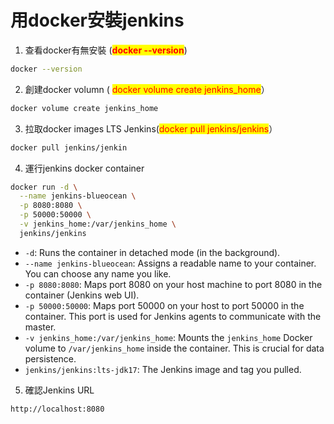 # 用docker安裝jenkins

1. 查看docker有無安裝  (<mark style="color:red;">**docker --version**</mark>)

```bash
docker --version
```

2. 創建docker volumn ( <mark style="color:red;">docker volume create jenkins\_home</mark>）

```bash
docker volume create jenkins_home
```

3. 拉取docker images  LTS Jenkins(<mark style="color:red;">docker pull jenkins/jenkins</mark>）

```bash
docker pull jenkins/jenkin
```

4. 運行jenkins docker container

```bash
docker run -d \
  --name jenkins-blueocean \
  -p 8080:8080 \
  -p 50000:50000 \
  -v jenkins_home:/var/jenkins_home \
  jenkins/jenkins
```

* `-d`: Runs the container in detached mode (in the background).
* `--name jenkins-blueocean`: Assigns a readable name to your container. You can choose any name you like.
* `-p 8080:8080`: Maps port 8080 on your host machine to port 8080 in the container (Jenkins web UI).
* `-p 50000:50000`: Maps port 50000 on your host to port 50000 in the container. This port is used for Jenkins agents to communicate with the master.
* `-v jenkins_home:/var/jenkins_home`: Mounts the `jenkins_home` Docker volume to `/var/jenkins_home` inside the container. This is crucial for data persistence.
* `jenkins/jenkins:lts-jdk17`: The Jenkins image and tag you pulled.

5. 確認Jenkins URL

```url
http://localhost:8080
```
